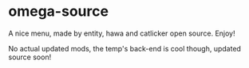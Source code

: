 # omega-source
A nice menu, made by entity, hawa and catlicker open source.
Enjoy!

No actual updated mods, the temp's back-end is cool though,
updated source soon!
